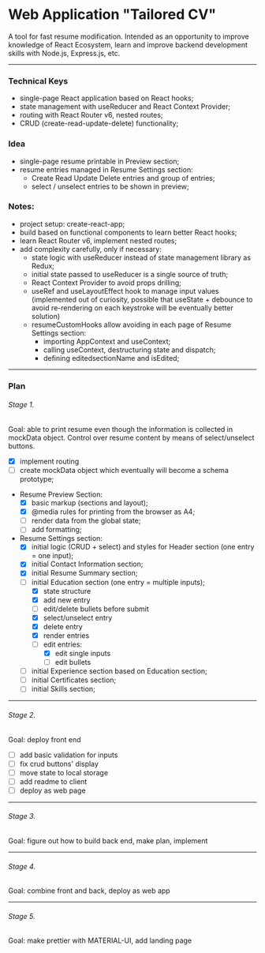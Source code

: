 # Web Application "Tailored CV" 

A tool for fast resume modification. Intended as an opportunity to improve knowledge of React Ecosystem, learn and improve backend development skills with Node.js, Express.js, etc. 

---
### Technical Keys

* single-page React application based on React hooks;
* state management with useReducer and React Context Provider;
* routing with React Router v6, nested routes;
* CRUD (create-read-update-delete) functionality;

### Idea

  * single-page resume printable in Preview section;
  * resume entries managed in Resume Settings section:
    * Create Read Update Delete entries and group of entries;
    * select / unselect entries to be shown in preview;
    
### Notes:

  * project setup: create-react-app;
  * build based on functional components to learn better React hooks;
  * learn React Router v6, implement nested routes;
  * add complexity carefully, only if necessary:
    * state logic with useReducer instead of state management library as Redux;
    * initial state passed to useReducer is a single source of truth;
    * React Context Provider to avoid props drilling;
    * useRef and useLayoutEffect hook to manage input values (implemented out of curiosity, possible that useState + debounce to avoid re-rendering on each keystroke will be eventually better solution)
    * resumeCustomHooks allow avoiding in each page of Resume Settings section:
      * importing AppContext and useContext;
      * calling useContext, destructuring state and dispatch;
      * defining editedsectionName and isEdited;
      
--- 

### Plan

###### Stage 1.

Goal: able to print resume even though the information is collected in mockData object. Control over resume content by means of select/unselect buttons.

  * [x] implement routing
  * [ ] create mockData object which eventually will become a schema prototype;
  * Resume Preview Section:
    * [x] basic markup (sections and layout);
    * [x] @media rules for printing from the browser as A4;
    * [ ] render data from the global state;
    * [ ] add formatting;
  * Resume Settings section:
    * [X] initial logic (CRUD + select) and styles for Header section (one entry = one input);
    * [X] initial Contact Information section;
    * [X] initial Resume Summary section;
    * [ ] initial Education section (one entry = multiple inputs);
      * [X] state structure 
      * [X] add new entry
      * [ ] edit/delete bullets before submit
      * [x] select/unselect entry
      * [x] delete entry
      * [x] render entries
      * [ ] edit entries:
        * [x] edit single inputs
        * [ ] edit bullets
    * [ ] initial Experience section based on Education section;
    * [ ] initial Certificates section;
    * [ ] initial Skills section;
  
---
###### Stage 2.

Goal: deploy front end
* [ ] add basic validation for inputs
* [ ] fix crud buttons' display
* [ ] move state to local storage
* [ ] add readme to client
* [ ] deploy as web page

---
###### Stage 3.
Goal: figure out how to build back end, make plan, implement

---
###### Stage 4.
Goal: combine front and back, deploy as web app

---
###### Stage 5.
Goal: make prettier with MATERIAL-UI, add landing page 
